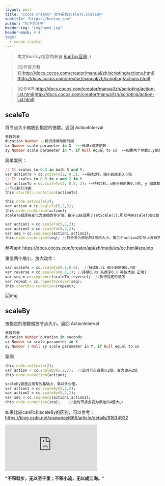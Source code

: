 ```yaml
---
layout: post
title: "cocos creator 动作系统scaleTo,scaleBy"
subtitle: "https://buntoy.com"
author: "松下百合子"
header-img: "img/home.jpg"
header-mask: 0.4
tags:
  - cocos creator
---
```


> 本文BunToy信息均来自 [BunToy官网](https://buntoy.com) ;)

> [动作官方教程:http://docs.cocos.com/creator/manual/zh/scripting/actions.html](http://docs.cocos.com/creator/manual/zh/scripting/actions.html) 

> [动作API:http://docs.cocos.com/creator/manual/zh/scripting/action-list.html(http://docs.cocos.com/creator/manual/zh/scripting/action-list.html) 

## scaleTo
  
  将节点大小缩放到指定的倍数。返回 ActionInterval
   
```ruby
参数列表
duration Number --标识持续动画时间
sx Number scale parameter in X  ---标识x缩放倍数
sy Number scale parameter in Y, if Null equal to sx  --如果两个参数x,y缩放相同
```
 
简单案例：

```ruby 
// It scales to 0.5 in both X and Y.
var actionTo = cc.scaleTo(2, 0.5); --持续2秒，缩小到原来0.5倍
// It scales to 0.5 in x and 2 in Y
var actionTo = cc.scaleTo(2, 0.5, 2); --持续2秒，x缩小到原来0.5倍, y 缩放都原来2 倍
//节点执行动画
this.startBtn.runAction(actionTo)

this.node.setScale(2);
var action = cc.scaleTo(5,2,2);
this.node.runAction(action);
scaleTo就是在变化为原始的多少倍，由于已经设置了setScale(2),所以再用scaleTo到2倍不发生变化；

var action1 = cc.scaleTo(5,2,2);
var action2 = cc.scaleTo(5,2,2);
var seq = cc.sequence(action1,action2);
this.node.runAction(seq); //只会变为原始的2两倍大小，第二个action2实际上没有执行；
``` 

参考api: https://docs.cocos.com/creator/api/zh/modules/cc.html#scaleto

重复两个缩小，放大动作：

```ruby 
var scaleTo = cc.scaleTo(0.8,0.9);  //持续0.8s 缩小到原来0.9倍
var reverse = cc.scaleTo(0.8,1); //持续0.8s 从原来0.9 再放大到 正常1
var seq = cc.sequence(scaleTo,reverse);  //执行指定的顺序
var repeat = cc.repeatForever(seq);
this.startBtn.runAction(repeat);
``` 

![img](https://s2.ax1x.com/2019/01/31/k1U8Z8.gif)

## scaleBy
  
  按指定的倍数缩放节点大小。返回 ActionInterval
   
```ruby
参数列表
duration Number duration in seconds
sx Number sx scale parameter in X
sy Number | Null sy scale parameter in Y, if Null equal to sx
```

案例

```ruby
this.node.setScale(2);
var action = cc.scaleBy(5,2,2);  //此时节点会乘以2倍，变为原来2倍
this.node.runAction(action);

scaleBy就是在现有的基础上，乘以多少倍。
var action1 = cc.scaleBy(5,2,2);
var action2 = cc.scaleBy(5,2,2);
var seq = cc.sequence(action1,action2);
this.node.runAction(seq);    //此时节点会变为原始的4倍大小
```

如果比较caleTo和scaleBy的区别，可以参考：https://blog.csdn.net/xiaownezi666/article/details/81634932

<div>  
<iframe frameborder="0" id="video" src="https://vd.yinyuetai.com/hc.yinyuetai.com/uploads/videos/common/F0640164EFEFD7D44719C79709D90E7E.mp4" allowfullscreen></iframe>
</div>
	
	 
**"不积跬步，无以至千里；不积小流，无以成江海。"**
